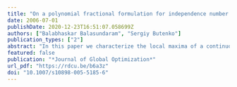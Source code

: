 ```yaml
---
title: "On a polynomial fractional formulation for independence number of a graph"
date: 2006-07-01
publishDate: 2020-12-23T16:51:07.058699Z
authors: ["Balabhaskar Balasundaram", "Sergiy Butenko"]
publication_types: ["2"]
abstract: "In this paper we characterize the local maxima of a continuous global optimization formulation for finding the independence number of a graph. Classical Karush-Kuhn-Tucker conditions and simple combinatorial arguments are found sufficient to deduce several interesting properties of the local and global maxima. These properties can be utilized in developing new approaches to the maximum independent set problem."
featured: false
publication: "*Journal of Global Optimization*"
url_pdf: "https://rdcu.be/b6a3z"
doi: "10.1007/s10898-005-5185-6"
---
```



